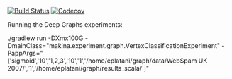 [![Build Status](https://travis-ci.com/eaplatanios/org.platanios.svg?token=VBPxqvcGXTuwbjkVyN68&branch=master)](https://travis-ci.com/eaplatanios/org.platanios)
[![Codecov](https://img.shields.io/codecov/c/token/zQjCSZzyUk/github/eaplatanios/org.platanios.svg)](https://codecov.io/github/eaplatanios/org.platanios?branch=master)

Running the Deep Graphs experiments:

./gradlew run -DXmx100G -DmainClass="makina.experiment.graph.VertexClassificationExperiment" -PappArgs="['sigmoid','10','1,2,3','10','1','/home/eplatani/graph/data/WebSpam UK 2007/','1','/home/eplatani/graph/results_scala/']"
